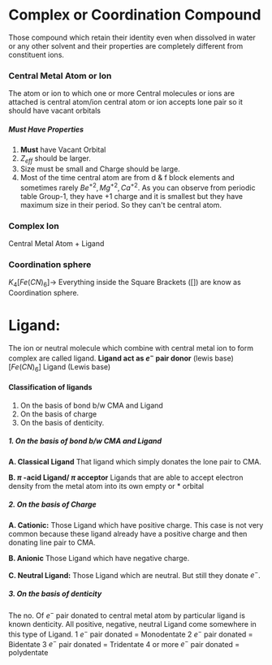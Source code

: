 # Complex or Coordination Compound
Those compound which retain their identity even when dissolved in water or any other solvent and their properties are completely different from constituent ions.
### Central Metal Atom or Ion
The atom or ion to which one or more Central molecules or ions are attached is central atom/ion central atom or ion accepts lone pair so it should have vacant orbitals
##### Must Have Properties 
1. **Must** have Vacant Orbital
2. $Z_{eff}$ should be larger.
3. Size must be small and Charge should be large.
4. Most of the time central atom are from d & f block elements and sometimes rarely $Be^{+2}, Mg^{+2}, Ca^{+2}$.
As you can observe from periodic table Group-1, they have +1 charge and it is smallest but they have maximum size in their period. So they can't be central atom.
### Complex Ion
Central Metal Atom + Ligand
### Coordination sphere
$K_{4}[Fe(CN)_{6}] \rightarrow$ Everything inside the Square Brackets ([]) are know as Coordination sphere.
# Ligand:
The ion or neutral molecule which combine with central metal ion to form complex are called ligand. **Ligand act as $e^-$ pair donor** (lewis base)
$[Fe(CN)_{6}]$
Ligand (Lewis base)
#### Classification of ligands
1. On the basis of bond b/w CMA and Ligand
2. On the basis of charge
3. On the basis of denticity.
##### 1. On the basis of bond b/w CMA and Ligand 
**A. Classical Ligand**
That ligand which simply donates the lone pair to CMA.

 **B. $\pi$ -acid Ligand/ $\pi$ acceptor**
 Ligands that are able to accept electron density from the metal atom into its own empty or * orbital
##### 2. On the basis of Charge
**A. Cationic:**
Those Ligand which have positive charge.
This case is not very common because these ligand already have a positive charge and then donating line pair to CMA.

**B. Anionic**
Those Ligand which have negative charge.

**C. Neutral Ligand:**
Those Ligand which are neutral. But still they donate $e^-$.
##### 3. On the basis of denticity
The no. Of $e^-$ pair donated to central metal atom by particular ligand is known denticity.
All positive, negative, neutral Ligand come somewhere in this type of Ligand.
1 $e^-$ pair donated = Monodentate
2 $e^-$ pair donated = Bidentate
3 $e^-$ pair donated = Tridentate
4 or more $e^-$ pair donated = polydentate


